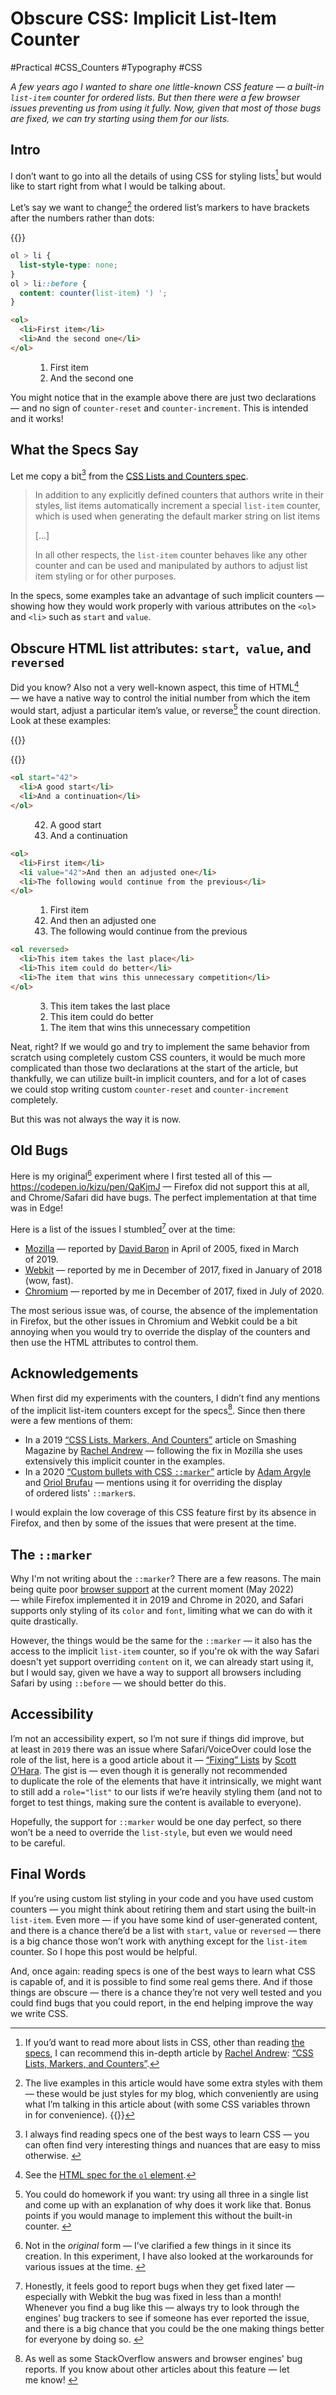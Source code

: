 # Obscure CSS: Implicit List-Item Counter

#Practical #CSS_Counters #Typography #CSS

_A few years ago I wanted to share one little-known CSS feature — a built-in `list-item` counter for ordered lists. But then there were a few browser issues preventing us from using it fully. Now, given that most of those bugs are fixed, we can try starting using them for our lists._

## Intro

I don’t want to go into all the details of using CSS for styling lists[^details] but would like to start right from what I would be talking about.

Let’s say we want to change[^styles] the ordered list’s markers to have brackets after the numbers rather than dots:

{{<Sidenotes span="5" offset="-2">}}
  [^details]: If you’d want to read more about lists in CSS, other than reading [the specs](https://www.w3.org/TR/css-lists-3/), I can recommend this in-depth article by [Rachel Andrew](https://rachelandrew.co.uk/): [“CSS Lists, Markers, and Counters”](https://www.smashingmagazine.com/2019/07/css-lists-markers-counters/).

  [^styles]: The live examples in this article would have some extra styles with them — these would be just styles for my blog, which conveniently are using what I’m talking in this article about (with some CSS variables thrown in for convenience). <!-- offset="1" -->
{{</Sidenotes>}}

```CSS
ol > li {
  list-style-type: none;
}
ol > li::before {
  content: counter(list-item) ') ';
}
```

<style>
  figure ol > li {
    --list-item-content: counter(list-item) ') ';
    --list-marker-align: right;
  }
  figure ol {
    --list-item-padding: calc(var(--THEME_INDENT) * 1.5);
  }
</style>

```HTML
<ol>
  <li>First item</li>
  <li>And the second one</li>
</ol>
```

<figure>
  <ol>
    <li>First item</li>
    <li>And the second one</li>
  </ol>
</figure>

You might notice that in the example above there are just two declarations — and no sign of `counter-reset` and `counter-increment`. This is intended and it works!

## What the Specs Say

Let me copy a bit[^spec] from the [CSS Lists and Counters spec](https://www.w3.org/TR/css-lists-3/#list-item-counter).

[^spec]: I always find reading specs one of the best ways to learn CSS — you can often find very interesting things and nuances that are easy to miss otherwise. <!-- span="2" -->

> In addition to any explicitly defined counters that authors write in their styles, list items automatically increment a special `list-item` counter, which is used when generating the default marker string on list items
>
> […]
>
> In all other respects, the `list-item` counter behaves like any other counter and can be used and manipulated by authors to adjust list item styling or for other purposes.

In the specs, some examples take an advantage of such implicit counters — showing how they would work properly with various attributes on the `<ol>` and `<li>` such as `start` and `value`.

## Obscure HTML list attributes: `start`,` value`, and `reversed`

Did you know? Also not a very well-known aspect, this time of HTML[^html] — we have a native way to control the initial number from which the item would start, adjust a particular item’s value, or reverse[^reverse] the count direction. Look at these examples:

{{<Sidenotes span="3">}}

[^html]: See the [HTML spec for the `ol` element](https://html.spec.whatwg.org/multipage/grouping-content.html#the-ol-element).

[^reverse]: You could do homework if you want: try using all three in a single list and come up with an explanation of why does it work like that. Bonus points if you would manage to implement this without the built-in counter. <!-- offset="0.5" -->

{{</Sidenotes>}}

```HTML
<ol start="42">
  <li>A good start</li>
  <li>And a continuation</li>
</ol>
```

<figure>
  <ol start="42">
    <li>A good start</li>
    <li>And a continuation</li>
  </ol>
</figure>


```HTML
<ol>
  <li>First item</li>
  <li value="42">And then an adjusted one</li>
  <li>The following would continue from the previous</li>
</ol>
```

<figure>
  <ol>
    <li>First item</li>
    <li value="42">And then an adjusted one</li>
    <li>The following would continue from the previous</li>
  </ol>
</figure>

```HTML
<ol reversed>
  <li>This item takes the last place</li>
  <li>This item could do better</li>
  <li>The item that wins this unnecessary competition</li>
</ol>
```

<figure>
  <ol reversed>
    <li>This item takes the last place</li>
    <li>This item could do better</li>
    <li>The item that wins this unnecessary competition</li>
  </ol>
</figure>

Neat, right? If we would go and try to implement the same behavior from scratch using completely custom CSS counters, it would be much more complicated than those two declarations at the start of the article, but thankfully, we can utilize built-in implicit counters,
and for a lot of cases we could stop writing custom `counter-reset` and `counter-increment` completely.

But this was not always the way it is now.

## Old Bugs

Here is my original[^not-exactly] experiment where I first tested all of this — https://codepen.io/kizu/pen/QaKjmJ — Firefox did not support this at all, and Chrome/Safari did have bugs. The perfect implementation at that time was in Edge!

[^not-exactly]: Not in the _original_ form — I’ve clarified a few things in it since its creation. In this experiment, I have also looked at the workarounds for various issues at the time. <!-- span="4" -->

Here is a list of the issues I stumbled[^report] over at the time:

[^report]: Honestly, it feels good to report bugs when they get fixed later — especially with Webkit the bug was fixed in less than a month! Whenever you find a bug like this — always try to look through the engines' bug trackers to see if someone has ever reported the issue, and there is a big chance that you could be the one making things better for everyone by doing so. <!-- span="4" -->

- [Mozilla](https://bugzilla.mozilla.org/show_bug.cgi?id=288704) — reported by [David Baron](https://dbaron.org/) in April of 2005, fixed in March of 2019.
- [Webkit](https://bugs.webkit.org/show_bug.cgi?id=181084) — reported by me in December of 2017, fixed in January of 2018 (wow, fast).
- [Chromium](https://bugs.chromium.org/p/chromium/issues/detail?id=796961) — reported by me in December of 2017, fixed in July of 2020.

The most serious issue was, of course, the absence of the implementation in Firefox, but the other issues in Chromium and Webkit could be a bit annoying when you would try to override the display of the counters and then use the HTML attributes to control them.

## Acknowledgements

When first did my experiments with the counters, I didn’t find any mentions of the implicit list-item counters except for the specs[^also]. Since then there were a few mentions of them:

[^also]: As well as some StackOverflow answers and browser engines' bug reports. If you know about other articles about this feature — let me know! <!-- offset="1" span="2" -->

- In a 2019 [“CSS Lists, Markers, And Counters”](https://www.smashingmagazine.com/2019/07/css-lists-markers-counters/) article on Smashing Magazine by [Rachel Andrew](https://rachelandrew.co.uk/) — following the fix in Mozilla she uses extensively this implicit counter in the examples.
- In a 2020 [“Custom bullets with CSS `::marker`”](https://web.dev/css-marker-pseudo-element/) article by [Adam Argyle](https://nerdy.dev/) and [Oriol Brufau](https://github.com/Loirooriol) — mentions using it for overriding the display of ordered lists' `::marker`s.

I would explain the low coverage of this CSS feature first by its absence in Firefox, and then by some of the issues that were present at the time.

## The `::marker`

Why I'm not writing about the `::marker`? There are a few reasons. The main being quite poor [browser support](https://developer.mozilla.org/en-US/docs/Web/CSS/::marker#browser_compatibility) at the current moment (May 2022) — while Firefox implemented it in 2019 and Chrome in 2020, and Safari supports only styling of its `color` and `font`, limiting what we can do with it quite drastically.

However, the things would be the same for the `::marker` — it also has the access to the implicit `list-item` counter, so if you're ok with the way Safari doesn't yet support overriding `content` on it, we can already start using it, but I would say, given we have a way to support all browsers including Safari by using `::before` — we should better do this.

## Accessibility

I’m not an accessibility expert, so I’m not sure if things did improve, but at least in `2019` there was an issue where Safari/VoiceOver could lose the role of the list, here is a good article about it — [“Fixing” Lists](https://www.scottohara.me/blog/2019/01/12/lists-and-safari.html) by [Scott O’Hara](https://www.scottohara.me/). The gist is — even though it is generally not recommended to duplicate the role of the elements that have it intrinsically, we might want to still add a `role="list"` to our lists if we’re heavily styling them (and not to forget to test things, making sure the content is available to everyone).

Hopefully, the support for `::marker` would be one day perfect, so there won’t be a need to override the `list-style`, but even we would need to be careful.

## Final Words

If you’re using custom list styling in your code and you have used custom counters — you might think about retiring them and start using the built-in `list-item`. Even more — if you have some kind of user-generated content, and there is a chance there’d be a list with `start`, `value` or `reversed` — there is a big chance those won’t work with anything except for the `list-item` counter. So I hope this post would be helpful.

And, once again: reading specs is one of the best ways to learn what CSS is capable of, and it is possible to find some real gems there. And if those things are obscure — there is a chance they’re not very well tested and you could find bugs that you could report, in the end helping improve the way we write CSS.
